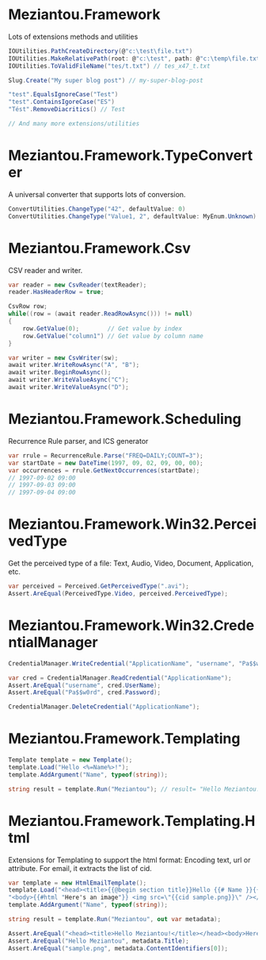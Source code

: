# Meziantou.Framework

Lots of extensions methods and utilities

````csharp
IOUtilities.PathCreateDirectory(@"c:\test\file.txt")
IOUtilities.MakeRelativePath(root: @"c:\test", path: @"c:\temp\file.txt") // ..\temp\file.txt
IOUtilities.ToValidFileName("tes/t.txt") // tes_x47_t.txt

Slug.Create("My super blog post") // my-super-blog-post

"test".EqualsIgnoreCase("Test")
"test".ContainsIgoreCase("ES")
"Tést".RemoveDiacritics() // Test

// And many more extensions/utilities
````

# Meziantou.Framework.TypeConverter

A universal converter that supports lots of conversion.

````csharp
ConvertUtilities.ChangeType("42", defaultValue: 0)
ConvertUtilities.ChangeType("Value1, 2", defaultValue: MyEnum.Unknown)
````

# Meziantou.Framework.Csv

CSV reader and writer.

````csharp
var reader = new CsvReader(textReader);
reader.HasHeaderRow = true;

CsvRow row;
while((row = (await reader.ReadRowAsync())) != null)
{
    row.GetValue(0);        // Get value by index
    row.GetValue("column1") // Get value by column name
}
````

````csharp
var writer = new CsvWriter(sw);
await writer.WriteRowAsync("A", "B");
await writer.BeginRowAsync();
await writer.WriteValueAsync("C");
await writer.WriteValueAsync("D");
````

# Meziantou.Framework.Scheduling

Recurrence Rule parser, and ICS generator

````csharp
var rrule = RecurrenceRule.Parse("FREQ=DAILY;COUNT=3");
var startDate = new DateTime(1997, 09, 02, 09, 00, 00);
var occurrences = rrule.GetNextOccurrences(startDate);
// 1997-09-02 09:00
// 1997-09-03 09:00
// 1997-09-04 09:00
````

# Meziantou.Framework.Win32.PerceivedType

Get the perceived type of a file: Text, Audio, Video, Document, Application, etc. 

````csharp
var perceived = Perceived.GetPerceivedType(".avi");
Assert.AreEqual(PerceivedType.Video, perceived.PerceivedType);
````

# Meziantou.Framework.Win32.CredentialManager

````csharp
CredentialManager.WriteCredential("ApplicationName", "username", "Pa$$w0rd", CredentialPersistence.Session);

var cred = CredentialManager.ReadCredential("ApplicationName");
Assert.AreEqual("username", cred.UserName);
Assert.AreEqual("Pa$$w0rd", cred.Password);

CredentialManager.DeleteCredential("ApplicationName");
````

# Meziantou.Framework.Templating

````csharp
Template template = new Template();
template.Load("Hello <%=Name%>!");
template.AddArgument("Name", typeof(string));

string result = template.Run("Meziantou"); // result= "Hello Meziantou!"
````

# Meziantou.Framework.Templating.Html

Extensions for Templating to support the html format: Encoding text, url or attribute. For email, it extracts the list of cid.

````csharp
var template = new HtmlEmailTemplate();
template.Load("<head><title>{{@begin section title}}Hello {{# Name }}{{@end section}}!</title></head>" +
"<body>{{#html "Here's an image"}} <img src=\"{{cid sample.png}}\" /></body>");
template.AddArgument("Name", typeof(string));

string result = template.Run("Meziantou", out var metadata);

Assert.AreEqual("<head><title>Hello Meziantou!</title></head><body>Here's an image <img src=\"cid:sample.png\"/></body>", result);
Assert.AreEqual("Hello Meziantou", metadata.Title);
Assert.AreEqual("sample.png", metadata.ContentIdentifiers[0]);
````
